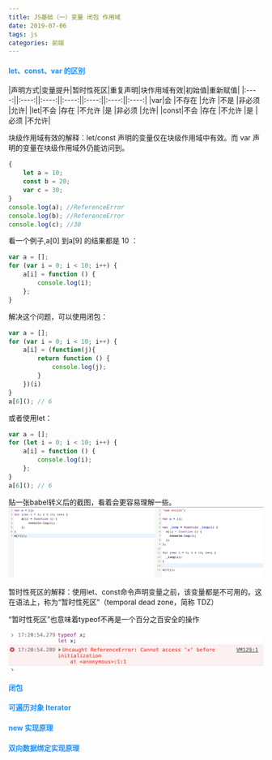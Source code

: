 ```yaml
---
title: JS基础（一）变量 闭包 作用域
date: 2019-07-06
tags: js
categories: 前端
---
```


#### <label style="color:#1E90FF">let、const、var 的区别</label>
|声明方式|变量提升|暂时性死区|重复声明|块作用域有效|初始值|重新赋值|
|:----:||:----:||:----:||:----:||:----:||:----:||:----:|
|var|会	|不存在	|允许	|不是	|非必须	|允许|
|let|不会	|存在	|不允许	|是	|非必须	|允许|
|const|不会	|存在	|不允许	|是	|必须	|不允许|

块级作用域有效的解释：let/const 声明的变量仅在块级作用域中有效。而 var 声明的变量在块级作用域外仍能访问到。
```javascript
{
    let a = 10;
    const b = 20;
    var c = 30;
}
console.log(a); //ReferenceError
console.log(b); //ReferenceError
console.log(c); //30
```
看一个例子,a[0] 到a[9] 的结果都是 10 ：
```javascript
var a = [];
for (var i = 0; i < 10; i++) {
    a[i] = function () {
        console.log(i);
    };
}
```
解决这个问题，可以使用闭包：
```javascript
var a = [];
for (var i = 0; i < 10; i++) {
    a[i] = (function(j){
        return function () {
            console.log(j);
        }
    })(i)
}
a[6](); // 6
```
或者使用let：
```javascript
var a = [];
for (let i = 0; i < 10; i++) {
    a[i] = function () {
        console.log(i);
    };
}
a[6](); // 6
```
贴一张babel转义后的截图，看着会更容易理解一些。
![20190711170815.png](https://raw.githubusercontent.com/itlilei/pic/master/20190711170815.png)


暂时性死区的解释：使用let、const命令声明变量之前，该变量都是不可用的。这在语法上，称为“暂时性死区”（temporal dead zone，简称 TDZ）

“暂时性死区”也意味着typeof不再是一个百分之百安全的操作

![20190711172237.png](https://raw.githubusercontent.com/itlilei/pic/master/20190711172237.png)

#### <label style="color:#1E90FF">闭包</label>

#### <label style="color:#1E90FF">可遍历对象 Iterator</label>

#### <label style="color:#1E90FF">new 实现原理</label>
#### <label style="color:#1E90FF">双向数据绑定实现原理</label>